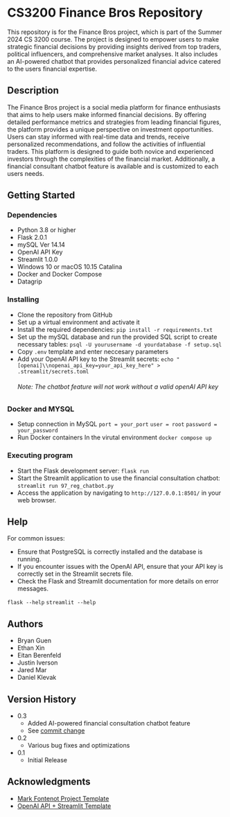 # CS3200 Finance Bros Repository

This repository is for the Finance Bros project, which is part of the Summer 2024 CS 3200 course. The project is designed to empower users to make strategic financial decisions by providing insights derived from top traders, political influencers, and comprehensive market analyses. It also includes an AI-powered chatbot that provides personalized financial advice catered to the users financial expertise.

## Description

The Finance Bros project is a social media platform for finance enthusiasts that aims to help users make informed financial decisions. By offering detailed performance metrics and strategies from leading financial figures, the platform provides a unique perspective on investment opportunities. Users can stay informed with real-time data and trends, receive personalized recommendations, and follow the activities of influential traders. This platform is designed to guide both novice and experienced investors through the complexities of the financial market. Additionally, a financial consultant chatbot feature is available and is customized to each users needs.

## Getting Started

### Dependencies

* Python 3.8 or higher
* Flask 2.0.1
* mySQL Ver 14.14
* OpenAI API Key
* Streamlit 1.0.0
* Windows 10 or macOS 10.15 Catalina
* Docker and Docker Compose
* Datagrip

### Installing

* Clone the repository from GitHub
* Set up a virtual environment and activate it
* Install the required dependencies:
  `pip install -r requirements.txt`
* Set up the mySQL database and run the provided SQL script to create necessary tables:
  `psql -U yourusername -d yourdatabase -f setup.sql`
* Copy `.env` template and enter neccesary parameters
* Add your OpenAI API key to the Streamlit secrets:
  `echo "[openai]\\nopenai_api_key=your_api_key_here" > .streamlit/secrets.toml`
  ###### Note: The chatbot feature will not work without a valid openAI API key

### Docker and MYSQL

* Setup connection in MySQL
  `port = your_port`
  `user = root`
  `password = your_password`
* Run Docker containers
  In the virutal environment `docker compose up`
### Executing program

* Start the Flask development server:
  `flask run`
* Start the Streamlit application to use the financial consultation chatbot:
  `streamlit run 97_reg_chatbot.py`
* Access the application by navigating to `http://127.0.0.1:8501/` in your web browser.

## Help

For common issues:
* Ensure that PostgreSQL is correctly installed and the database is running.
* If you encounter issues with the OpenAI API, ensure that your API key is correctly set in the Streamlit secrets file.
* Check the Flask and Streamlit documentation for more details on error messages.

`flask --help`
`streamlit --help`

## Authors

* Bryan Guen  
* Ethan Xin  
* Eitan Berenfeld  
* Justin Iverson  
* Jared Mar  
* Daniel Klevak  

## Version History

* 0.3
    * Added AI-powered financial consultation chatbot feature
    * See [commit change](https://github.com/guenbr/cs3200-FinanceBros/commits/main)
* 0.2
    * Various bug fixes and optimizations
* 0.1
    * Initial Release

## Acknowledgments

* [Mark Fontenot Project Template]([(https://github.com/NEU-CS3200/24su-3200-project-template)])
* [OpenAI API + Streamlit Template]([https://github.com/streamlit/llm-examples])

